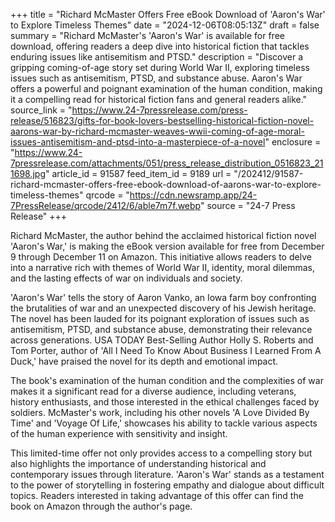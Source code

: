 +++
title = "Richard McMaster Offers Free eBook Download of 'Aaron's War' to Explore Timeless Themes"
date = "2024-12-06T08:05:13Z"
draft = false
summary = "Richard McMaster's 'Aaron's War' is available for free download, offering readers a deep dive into historical fiction that tackles enduring issues like antisemitism and PTSD."
description = "Discover a gripping coming-of-age story set during World War II, exploring timeless issues such as antisemitism, PTSD, and substance abuse. Aaron's War offers a powerful and poignant examination of the human condition, making it a compelling read for historical fiction fans and general readers alike."
source_link = "https://www.24-7pressrelease.com/press-release/516823/gifts-for-book-lovers-bestselling-historical-fiction-novel-aarons-war-by-richard-mcmaster-weaves-wwii-coming-of-age-moral-issues-antisemitism-and-ptsd-into-a-masterpiece-of-a-novel"
enclosure = "https://www.24-7pressrelease.com/attachments/051/press_release_distribution_0516823_211698.jpg"
article_id = 91587
feed_item_id = 9189
url = "/202412/91587-richard-mcmaster-offers-free-ebook-download-of-aarons-war-to-explore-timeless-themes"
qrcode = "https://cdn.newsramp.app/24-7PressRelease/qrcode/2412/6/able7m7f.webp"
source = "24-7 Press Release"
+++

<p>Richard McMaster, the author behind the acclaimed historical fiction novel 'Aaron's War,' is making the eBook version available for free from December 9 through December 11 on Amazon. This initiative allows readers to delve into a narrative rich with themes of World War II, identity, moral dilemmas, and the lasting effects of war on individuals and society.</p><p>'Aaron's War' tells the story of Aaron Vanko, an Iowa farm boy confronting the brutalities of war and an unexpected discovery of his Jewish heritage. The novel has been lauded for its poignant exploration of issues such as antisemitism, PTSD, and substance abuse, demonstrating their relevance across generations. USA TODAY Best-Selling Author Holly S. Roberts and Tom Porter, author of 'All I Need To Know About Business I Learned From A Duck,' have praised the novel for its depth and emotional impact.</p><p>The book's examination of the human condition and the complexities of war makes it a significant read for a diverse audience, including veterans, history enthusiasts, and those interested in the ethical challenges faced by soldiers. McMaster's work, including his other novels 'A Love Divided By Time' and 'Voyage Of Life,' showcases his ability to tackle various aspects of the human experience with sensitivity and insight.</p><p>This limited-time offer not only provides access to a compelling story but also highlights the importance of understanding historical and contemporary issues through literature. 'Aaron's War' stands as a testament to the power of storytelling in fostering empathy and dialogue about difficult topics. Readers interested in taking advantage of this offer can find the book on Amazon through the author's page.</p>